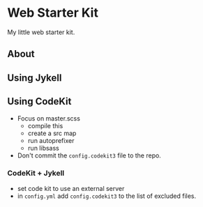 # Web Starter Kit
My little web starter kit. 

## About

## Using Jykell

## Using CodeKit
- Focus on master.scss
  - compile this
  - create a src map
  - run autoprefixer
  - run libsass
- Don't commit the `config.codekit3` file to the repo. 
### CodeKit + Jykell
- set code kit to use an external server
- in `config.yml` add `config.codekit3` to the list of excluded files. 
